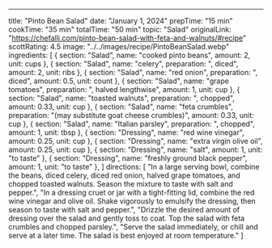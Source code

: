 ---
title: "Pinto Bean Salad"
date: "January 1, 2024"
prepTime: "15 min"
cookTime: "35 min"
totalTime: "50 min"
topic: "Salad"
originalLink: "https://chefalli.com/pinto-bean-salad-with-feta-and-walnuts/#recipe"
scottRating: 4.5
image: "../../images/recipe/PintoBeanSalad.webp"
ingredients: [
{
section: "Salad",
name: "cooked pinto beans",
amount: 2,
unit: cups
},
{
section: "Salad",
name: "celery",
preparation: ", diced",
amount: 2,
unit: ribs
},
{
section: "Salad",
name: "red onion",
preparation: ", diced",
amount: 0.5,
unit: count
},
{
section: "Salad",
name: "grape tomatoes",
preparation: ", halved lengthwise",
amount: 1,
unit: cup
},
{
section: "Salad",
name: "toasted walnuts",
preparation: ", chopped",
amount: 0.33,
unit: cup
},
{
section: "Salad",
name: "feta crumbles",
preparation: "(may substitute goat cheese crumbles)",
amount: 0.33,
unit: cup
},
{
section: "Salad",
name: "Italian parsley",
preparation: ", chopped",
amount: 1,
unit: tbsp
},
{
section: "Dressing",
name: "red wine vinegar",
amount: 0.25,
unit: cup
},
{
section: "Dressing",
name: "extra virgin olive oil",
amount: 0.25,
unit: cup
},
{
section: "Dressing",
name: "salt",
amount: 1,
unit: "to taste" 
},
{
section: "Dressing",
name: "freshly ground black pepper",
amount: 1,
unit: "to taste" 
},
]
directions: [
"In a large serving bowl, combine the beans, diced celery, diced red onion, halved grape tomatoes, and chopped toasted walnuts. Season the mixture to taste with salt and pepper.",
"In a dressing cruet or jar with a tight-fitting lid, combine the red wine vinegar and olive oil. Shake vigorously to emulsify the dressing, then season to taste with salt and pepper.",
"Drizzle the desired amount of dressing over the salad and gently toss to coat. Top the salad with feta crumbles and chopped parsley.",
"Serve the salad immediately, or chill and serve at a later time. The salad is best enjoyed at room temperature."
]